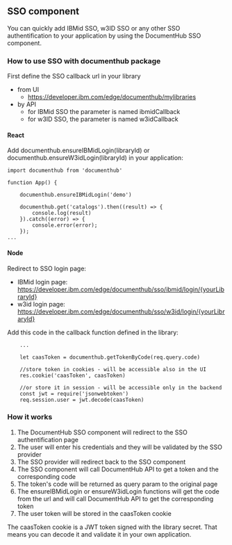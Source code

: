 ## SSO component

You can quickly add IBMid SSO, w3ID SSO or any other SSO authentification to your application by using the DocumentHub SSO component.


### How to use SSO with documenthub package

First define the SSO callback url in your library
- from UI
  - https://developer.ibm.com/edge/documenthub/mylibraries
- by API
  - for IBMid SSO the parameter is named ibmidCallback
  - for w3ID SSO, the parameter is named w3idCallback


#### React

Add documenthub.ensureIBMidLogin(libraryId) or documenthub.ensureW3idLogin(libraryId) in your application:

```
import documenthub from 'documenthub'

function App() {
	
	documenthub.ensureIBMidLogin('demo')
	
	documenthub.get('catalogs').then((result) => {
		console.log(result)
	}).catch((error) => {
		console.error(error);
	});
...
```


#### Node

Redirect to SSO login page:
- IBMid login page: https://developer.ibm.com/edge/documenthub/sso/ibmid/login/{yourLibraryId}
- w3id login page: https://developer.ibm.com/edge/documenthub/sso/w3id/login/{yourLibraryId}

Add this code in the callback function defined in the library:

```
	...
	
	let caasToken = documenthub.getTokenByCode(req.query.code)
	
	//store token in cookies - will be accessible also in the UI
	res.cookie('caasToken', caasToken)
	
	//or store it in session - will be accessible only in the backend
	const jwt = require('jsonwebtoken')
	req.session.user = jwt.decode(caasToken)
```


### How it works

1. The DocumentHub SSO component will redirect to the SSO authentification page
2. The user will enter his credentials and they will be validated by the SSO provider
3. The SSO provider will redirect back to the SSO component
4. The SSO component will call DocumentHub API to get a token and the corresponding code 
5. The token's code will be returned as query param to the original page
6. The ensureIBMidLogin or ensureW3idLogin functions will get the code from the url and will call DocumentHub API to get the corresponding token
7. The user token will be stored in the caasToken cookie

The caasToken cookie is a JWT token signed with the library secret. That means you can decode it and validate it in your own application.
